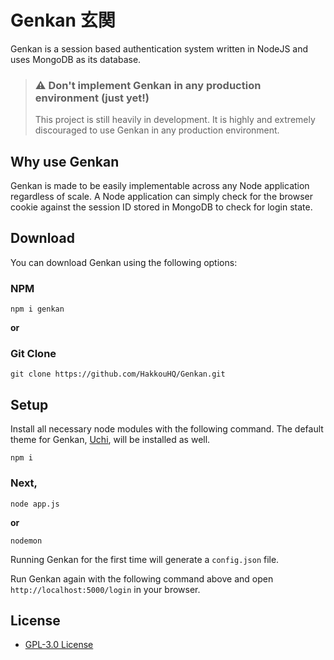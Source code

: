 # Genkan 玄関

Genkan is a session based authentication system written in NodeJS and uses MongoDB as its database.

> ### ⚠️ Don't implement Genkan in any production environment (just yet!)
> This project is still heavily in development. It is highly and extremely discouraged to use Genkan in any production environment.

## Why use Genkan

Genkan is made to be easily implementable across any Node application regardless of scale. A Node application can simply check for the browser cookie against the session ID stored in MongoDB to check for login state.

## Download

You can download Genkan using the following options:

### NPM
```
npm i genkan
```

**or**

### Git Clone
```
git clone https://github.com/HakkouHQ/Genkan.git
```

## Setup

Install all necessary node modules with the following command. 
The default theme for Genkan, [Uchi](https://github.com/TanukiHQ/genkan-theme-uchi), will be installed as well.

```
npm i
```

### Next,
```
node app.js
```

**or**

```
nodemon
```

Running Genkan for the first time will generate a `config.json` file.

Run Genkan again with the following command above and open `http://localhost:5000/login` in your browser.

## License
- [GPL-3.0 License](https://www.gnu.org/licenses/gpl-3.0.en.html)

